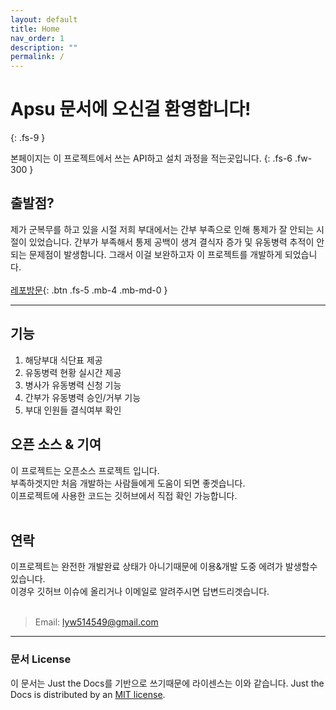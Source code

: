 ```yaml
---
layout: default
title: Home
nav_order: 1
description: ""
permalink: /
---
```


# Apsu 문서에 오신걸 환영합니다!
{: .fs-9 }

본페이지는 이 프로젝트에서 쓰는 API하고 설치 과정을 적는곳입니다.
{: .fs-6 .fw-300 }

## 출발점?

제가 군복무를 하고 있을 시절 저희 부대에서는 간부 부족으로 인해 통제가 잘 안되는 시절이 있었습니다.
간부가 부족해서 통제 공백이 생겨 결식자 증가 및 유동병력 추적이 안되는 문제점이 발생함니다.
그래서 이걸 보완하고자 이 프로젝트를 개발하게 되었습니다.<br><br>
[레포방문][repo]{: .btn .fs-5 .mb-4 .mb-md-0 }

---

## 기능

1. 해당부대 식단표 제공
2. 유동병력 현황 실시간 제공
3. 병사가 유동병력 신청 기능
4. 간부가 유동병력 승인/거부 기능
5. 부대 인원들 결식여부 확인

## 오픈 소스 & 기여
이 프로젝트는 오픈소스 프로젝트 입니다.<br>
부족하겟지만 처음 개발하는 사람들에게 도움이 되면 좋겟습니다.<br>
이프로젝트에 사용한 코드는 깃허브에서 직접 확인 가능합니다.<br><br>

## 연락
이프로젝트는 완전한 개발완료 상태가 아니기때문에 이용&개발 도중 에려가 발생할수 있습니다.<br>
이경우 깃허브 이슈에 올리거나 이메일로 알려주시면 답변드리겟습니다.<br><br>
> Email: lyw514549@gmail.com

----
### 문서 License
이 문서는  Just the Docs를 기반으로 쓰기때문에 라이센스는 이와 같습니다.
Just the Docs is distributed by an [MIT license](https://github.com/just-the-docs/just-the-docs/tree/main/LICENSE.txt).

[repo]: https://github.com/INMD1-Repo/APSU


